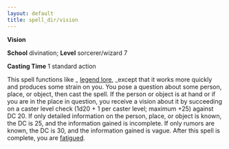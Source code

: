 ```yaml
---
layout: default
title: spell_dir/vision
---
```

 **Vision**

**School** divination; **Level** sorcerer/wizard 7

**Casting Time** 1 standard action

This spell functions like _ [legend lore](legendLore#_legend-lore), _except that it works more quickly and produces some strain on you. You pose a question about some person, place, or object, then cast the spell. If the person or object is at hand or if you are in the place in question, you receive a vision about it by succeeding on a caster level check (1d20 + 1 per caster level; maximum +25) against DC 20. If only detailed information on the person, place, or object is known, the DC is 25, and the information gained is incomplete. If only rumors are known, the DC is 30, and the information gained is vague. After this spell is complete, you are [fatigued](../glossary#_fatigued).

